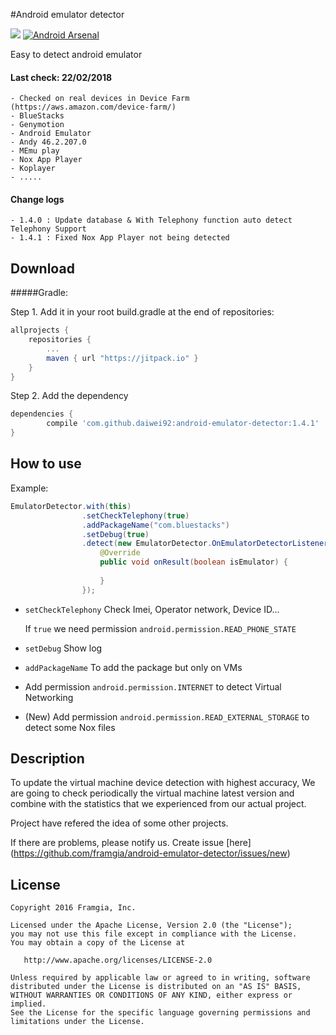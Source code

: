 #Android emulator detector

[![](https://jitpack.io/v/framgia/android-emulator-detector.svg)](https://jitpack.io/#framgia/android-emulator-detector) [![Android Arsenal](https://img.shields.io/badge/Android%20Arsenal-Android%20emulator%20detector-brightgreen.svg?style=flat)](http://android-arsenal.com/details/1/3635)

Easy to detect android emulator

#### Last check: 22/02/2018
    - Checked on real devices in Device Farm (https://aws.amazon.com/device-farm/)
    - BlueStacks
    - Genymotion
    - Android Emulator 
    - Andy 46.2.207.0
    - MEmu play
    - Nox App Player
    - Koplayer
    - .....

#### Change logs
    - 1.4.0 : Update database & With Telephony function auto detect Telephony Support
    - 1.4.1 : Fixed Nox App Player not being detected
Download
-------
#####Gradle:

Step 1. Add it in your root build.gradle at the end of repositories:

```groovy
allprojects {
	repositories {
		...
		maven { url "https://jitpack.io" }
	}
}
```

Step 2. Add the dependency
```groovy
dependencies {
	    compile 'com.github.daiwei92:android-emulator-detector:1.4.1'
}
```

How to use
-------
Example:

```java
EmulatorDetector.with(this)
                .setCheckTelephony(true)
                .addPackageName("com.bluestacks")
                .setDebug(true)
                .detect(new EmulatorDetector.OnEmulatorDetectorListener() {
                    @Override
                    public void onResult(boolean isEmulator) {
                        
                    }
                });
```

- `setCheckTelephony` Check Imei, Operator network, Device ID...

	If `true` we need permission `android.permission.READ_PHONE_STATE`
- `setDebug` Show log

- `addPackageName` To add the package but only on VMs
- Add permission `android.permission.INTERNET` to detect Virtual Networking
- (New) Add permission `android.permission.READ_EXTERNAL_STORAGE` to detect some Nox files

Description
-------

To update the virtual machine device detection with highest accuracy, 
We are going to check periodically the virtual machine latest version and combine with the statistics that we experienced from our actual project.
 
Project have refered the idea of some other projects.

If there are problems, please notify us. Create issue [here] (https://github.com/framgia/android-emulator-detector/issues/new)

License
-------

    Copyright 2016 Framgia, Inc.

    Licensed under the Apache License, Version 2.0 (the "License");
    you may not use this file except in compliance with the License.
    You may obtain a copy of the License at

       http://www.apache.org/licenses/LICENSE-2.0

    Unless required by applicable law or agreed to in writing, software
    distributed under the License is distributed on an "AS IS" BASIS,
    WITHOUT WARRANTIES OR CONDITIONS OF ANY KIND, either express or implied.
    See the License for the specific language governing permissions and
    limitations under the License.

